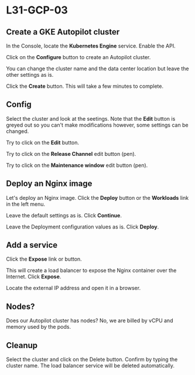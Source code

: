 # L31-GCP-03

## Create a GKE Autopilot cluster

In the Console, locate the **Kubernetes Engine** service. Enable the API.

Click on the **Configure** button to create an Autopilot cluster.

You can change the cluster name and the data center location but leave the other settings as is.

Click the **Create** button. This will take a few minutes to complete.

## Config

Select the cluster and look at the seetings.  Note that the **Edit** button is greyed out so you can't make modifications however, some settings can be changed.

Try to click on the **Edit** button.

Try to click on the **Release Channel** edit button (pen).

Try to click on the **Maintenance window** edit button (pen).

## Deploy an Nginx image

Let's deploy an Nginx image.  Click the **Deploy** button or the **Workloads** link in the left menu.

Leave the default settings as is. Click **Continue**.

Leave the Deployment configuration values as is. Click **Deploy**.

## Add a service

Click the **Expose** link or button.

This will create a load balancer to expose the Nginx container over the Internet. Click **Expose**.

Locate the external IP address and open it in a browser.

## Nodes?

Does our Autopilot cluster has nodes? No, we are billed by vCPU and memory used by the pods.

## Cleanup

Select the cluster and click on the Delete button. Confirm by typing the cluster name. The load balancer service will be deleted automatically.

